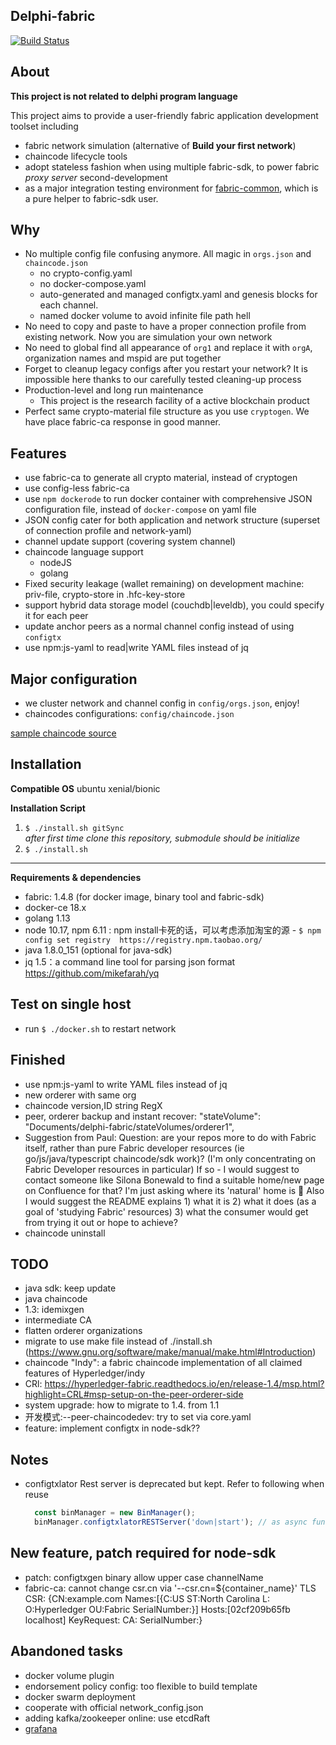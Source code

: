 Delphi-fabric
---------------------
[![Build Status](https://travis-ci.com/davidkhala/delphi-fabric.svg?branch=release-1.4)](https://travis-ci.com/davidkhala/delphi-fabric)

About
-----------------------
**This project is not related to delphi program language**

This project aims to provide a user-friendly fabric application development toolset including
- fabric network simulation (alternative of **Build your first network**)
- chaincode lifecycle tools
- adopt stateless fashion when using multiple fabric-sdk, to power fabric *proxy server* second-development     
- as a major integration testing environment for [fabric-common](https://github.com/davidkhala/fabric-common), which is 
a pure helper to fabric-sdk user.


Why
-----------------------
- No multiple config file confusing anymore. All magic in `orgs.json` and `chaincode.json`  
    - no crypto-config.yaml
    - no docker-compose.yaml
    - auto-generated and managed configtx.yaml and genesis blocks for each channel. 
    - named docker volume to avoid infinite file path hell
- No need to copy and paste to have a proper connection profile from existing network. Now you are simulation your own network
- No need to global find all appearance of `org1` and replace it with `orgA`, organization names and mspid are put together
- Forget to cleanup legacy configs after you restart your network? 
    It is impossible here thanks to our carefully tested cleaning-up process
- Production-level and long run maintenance
    - This project is the research facility of a active blockchain product
- Perfect same crypto-material file structure as you use `cryptogen`. We have place fabric-ca response in good manner.

Features
-----------------------
- use fabric-ca to generate all crypto material, instead of cryptogen
- use config-less fabric-ca
- use `npm dockerode` to run docker container with comprehensive JSON configuration file, instead of `docker-compose` on yaml file
- JSON config cater for both application and network structure (superset of connection profile and network-yaml)
- channel update support (covering system channel)
- chaincode language support
   - nodeJS
   - golang
- Fixed security leakage (wallet remaining) on development machine: priv-file, crypto-store in .hfc-key-store
- support hybrid data storage model (couchdb|leveldb), you could specify it for each peer
- update anchor peers as a normal channel config instead of using `configtx`
- use npm:js-yaml to read|write YAML files instead of jq 

Major configuration
-----------------------
 - we cluster network and channel config in ``config/orgs.json``, enjoy!
 - chaincodes configurations: ``config/chaincode.json``
 
 [sample chaincode source](github.com/davidkhala/chaincode)

Installation
-----------------------

 **Compatible OS** ubuntu xenial/bionic  

**Installation Script**
1. `$ ./install.sh gitSync`   
_after first time clone this repository, submodule should be initialize_
2. `$ ./install.sh`

----
 
**Requirements & dependencies**
  * fabric: 1.4.8 (for docker image, binary tool and fabric-sdk)
  * docker-ce 18.x
  * golang 1.13 
  * node 10.17, npm 6.11 : npm install卡死的话，可以考虑添加淘宝的源
        - ``$ npm config set registry  https://registry.npm.taobao.org/``
  * java 1.8.0_151 (optional for java-sdk)
  * jq 1.5：a command line tool for parsing json format https://github.com/mikefarah/yq

Test on single host
-----------------------
 * run `$ ./docker.sh` to restart network


Finished
-----------------------
- use npm:js-yaml to write YAML files instead of jq
- new orderer with same org
- chaincode version,ID string RegX
- peer, orderer backup and instant recover: "stateVolume": "Documents/delphi-fabric/stateVolumes/orderer1",
- Suggestion from Paul: Question: are your repos more to do with Fabric itself, rather than pure Fabric developer resources (ie go/js/java/typescript chaincode/sdk work)? (I'm only concentrating on Fabric Developer resources in particular) If so - I would suggest to contact someone like Silona Bonewald to find a suitable home/new page on Confluence for that? I'm just asking where its 'natural' home is 🙂 Also I would suggest the README explains 1) what it is 2) what it does (as a goal of 'studying Fabric' resources) 3) what the consumer would get from trying it out or hope to achieve?
- chaincode uninstall

## TODO
- java sdk: keep update
- java chaincode
- 1.3: idemixgen
- intermediate CA
- flatten orderer organizations
- migrate to use make file instead of ./install.sh (https://www.gnu.org/software/make/manual/make.html#Introduction)
- chaincode "Indy": a fabric chaincode implementation of all claimed features of Hyperledger/indy
- CRl: https://hyperledger-fabric.readthedocs.io/en/release-1.4/msp.html?highlight=CRL#msp-setup-on-the-peer-orderer-side
- system upgrade: how to migrate to 1.4. from 1.1
- 开发模式:--peer-chaincodedev: try to set via core.yaml
- feature: implement configtx in node-sdk??

## Notes
- configtxlator Rest server is deprecated but kept. Refer to following when reuse 
    ```js
      const binManager = new BinManager();
      binManager.configtxlatorRESTServer('down|start'); // as async function
    ```
## New feature, patch required for node-sdk
 

- patch: configtxgen binary allow upper case channelName
- fabric-ca: cannot change csr.cn via '--csr.cn=${container_name}' TLS CSR: {CN:example.com Names:[{C:US ST:North Carolina L: O:Hyperledger OU:Fabric SerialNumber:}] Hosts:[02cf209b65fb localhost] KeyRequest:<nil> CA:<nil> SerialNumber:}
 
## Abandoned tasks
- docker volume plugin
- endorsement policy config: too flexible to build template
- docker swarm deployment
- cooperate with official network_config.json
- adding kafka/zookeeper online: use etcdRaft
- [grafana](https://github.com/grafana/grafana)
